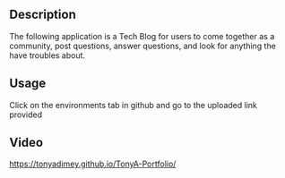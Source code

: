 ## Description

The following application is a Tech Blog for users to come together as a community, post questions, answer questions, and look for anything the have troubles about.

## Usage

Click on the environments tab in github and go to the uploaded link provided

## Video

https://tonyadimey.github.io/TonyA-Portfolio/